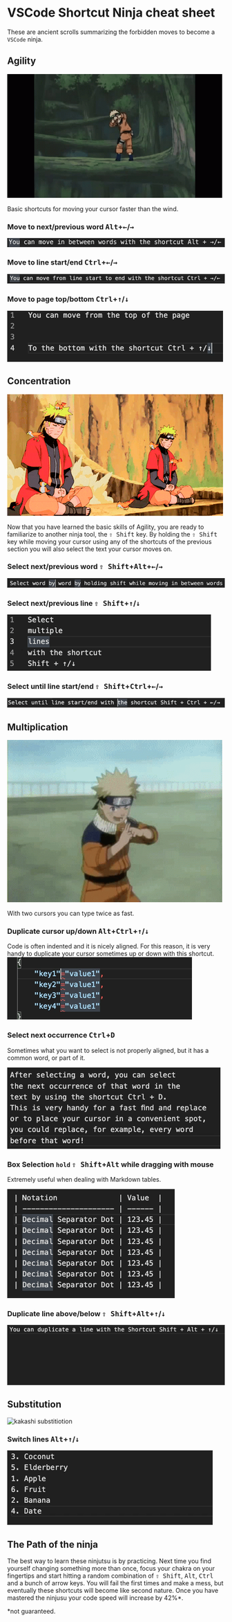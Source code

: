 # VSCode Shortcut Ninja cheat sheet

These are ancient scrolls summarizing the forbidden moves to become a `VSCode` ninja.

## Agility

![Gif of naruto hoppin on trees](assets/naruto-hopping.gif)

Basic shortcuts for moving your cursor faster than the wind.

### Move to next/previous word <kbd>Alt</kbd>+<kbd>←</kbd>/<kbd>→</kbd>

![Alt + left/right arrow to move between words](assets/move_between_words.gif)

### Move to line start/end <kbd>Ctrl</kbd>+<kbd>←</kbd>/<kbd>→</kbd>

![Alt + left/right arrow to move between words](assets/move_start_end_line.gif)

### Move to page top/bottom <kbd>Ctrl</kbd>+<kbd>↑</kbd>/<kbd>↓</kbd>

![Ctrl + up/down arrow to move between up and bottom of a page](assets/move_top_bottom_page.gif)

## Concentration

![Naruto Meditating](assets/naruto_meditating.gif)

Now that you have learned the basic skills of Agility, you are ready to familiarize to another ninja tool, the <kbd>⇧ Shift</kbd> key. By holding the <kbd>⇧ Shift</kbd> key while moving your cursor using any of the shortcuts of the previous section you will also select the text your cursor moves on.

### Select next/previous word <kbd>⇧ Shift</kbd>+<kbd>Alt</kbd>+<kbd>←</kbd>/<kbd>→</kbd>

![Shift + Alt + left/right arrow to select words](assets/select_word_by_word.gif)

### Select next/previous line <kbd>⇧ Shift</kbd>+<kbd>↑</kbd>/<kbd>↓</kbd>

![Shift + up/down arrow to select lines](assets/select_lines.gif)

### Select until line start/end <kbd>⇧ Shift</kbd>+<kbd>Ctrl</kbd>+<kbd>←</kbd>/<kbd>→</kbd>

![Shift + Ctrl + /right arrow to select until start/end of line](assets/select_to_start_end_line.gif)

## Multiplication

![Naruto shadow clones](assets/naruto_clones.gif)

With two cursors you can type twice as fast.

### Duplicate cursor up/down <kbd>Alt</kbd>+<kbd>Ctrl</kbd>+<kbd>↑</kbd>/<kbd>↓</kbd>

Code is often indented and it is nicely aligned.
For this reason, it is very handy to duplicate
your cursor sometimes up or down with this shortcut.
![Cursor Duplication gif](assets/duplicate_up_down.gif)

### Select next occurrence <kbd>Ctrl</kbd>+<kbd>D</kbd>

Sometimes what you want to select is not properly aligned, but it has a common word, or part of it.

![Cursor Duplication gif](assets/select_next_occurrence.gif)

### Box Selection `hold` <kbd>⇧ Shift</kbd>+<kbd>Alt</kbd> while dragging with mouse

Extremely useful when dealing with Markdown tables.

![Box Selection](assets/box_selection.gif)

### Duplicate line above/below <kbd>⇧ Shift</kbd>+<kbd>Alt</kbd>+<kbd>↑</kbd>/<kbd>↓</kbd>
![](assets/copy_up_down.gif)

## Substitution

![kakashi substitiotion](assets/substitution_naruto.gif)

### Switch lines <kbd>Alt</kbd>+<kbd>↑</kbd>/<kbd>↓</kbd>

![](assets/switch_lines.gif)

## The Path of the ninja

The best way to learn these ninjutsu is by practicing. Next time you find yourself changing something more than once, focus your chakra on your fingertips and start hitting a random combination of <kbd>⇧ Shift</kbd>, <kbd>Alt</kbd>, <kbd>Ctrl</kbd> and a bunch of arrow keys. You will fail the first times and make a mess, but eventually these shortcuts will become like second nature. Once you have mastered the ninjusu your code speed will increase by 42%*.

*not guaranteed.